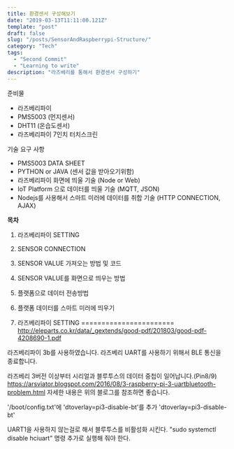 ```yaml
---
title: 환경센서 구성해보기
date: "2019-03-13T11:11:00.121Z"
template: "post"
draft: false
slug: "/posts/SensorAndRaspberrypi-Structure/"
category: "Tech"
tags:
  - "Second Commit"
  - "Learning to write"
description: "라즈베리를 통해서 환경센서 구성하기"
---
```


준비물
+ 라즈베리파이
+ PMS5003 (먼지센서)
+ DHT11 (온습도센서)
+ 라즈베리파이 7인치 터치스크린

기술 요구 사항
+ PMS5003 DATA SHEET
+ PYTHON or JAVA (센서 값을 받아오기위함)
+ 라즈베리파이 화면에 띄울 기술 (Node or Web)
+ IoT Platform 으로 데이터를 띄울 기술 (MQTT, JSON)
+ Nodejs를 사용해서 스마트 미러에 데이터를 취합 기술 (HTTP CONNECTION, AJAX)

**목차**
1. 라즈베리파이 SETTING
2. SENSOR CONNECTION
3. SENSOR VALUE 가져오는 방법 및 코드
4. SENSOR VALUE를 화면으로 띄우는 방법
5. 플랫폼으로 데이터 전송방법
6. 플랫폼 데이터를 스마트 미러에 띄우기

1. 라즈베리파이 SETTING
=======================
  http://eleparts.co.kr/data/_gextends/good-pdf/201803/good-pdf-4208690-1.pdf

라즈베리파이 3b를 사용하였습니다.
라즈베리 UART를 사용하기 위해서 BLE 통신을 종료합니다.

라즈베리 3버전 이상부터 시리얼과 블루투스의 데이터 중첩이 일어납니다.(Pin8/9)
  https://arsviator.blogspot.com/2016/08/3-raspberry-pi-3-uartbluetooth-problem.html
자세한 내용은 위의 블로그를 참조하면 좋습니다.

'/boot/config.txt'에 'dtoverlay=pi3-disable-bt'를 추가
  'dtoverlay=pi3-disable-bt'

UART1을 사용하지 않는걸로 해서 블루투스를 비활성화 시킨다. 
  "sudo systemctl disable hciuart" 
명령 추가로 실행해 줘야 한다.

